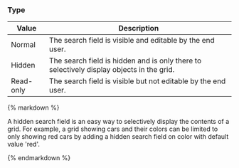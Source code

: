 ### Type

| Value | Description |
| --- | --- |
| Normal | The search field is visible and editable by the end user. |
| Hidden | The search field is hidden and is only there to selectively display objects in the grid. |
| Read-only | The search field is visible but not editable by the end user. |

<div class="alert alert-success">{% markdown %}

A hidden search field is an easy way to selectively display the contents of a grid. For example, a grid showing cars and their colors can be limited to only showing red cars by adding a hidden search field on color with default value 'red'.

{% endmarkdown %}</div>
